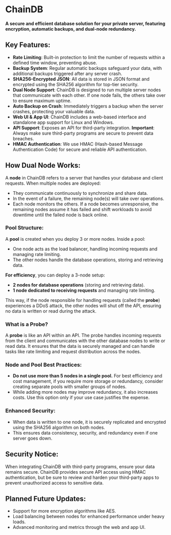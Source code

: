 
# ChainDB

**A secure and efficient database solution for your private server, featuring encryption, automatic backups, and dual-node redundancy.**

## Key Features:
- **Rate Limiting**: Built-in protection to limit the number of requests within a defined time window, preventing abuse.
- **Backup System**: Regular automatic backups safeguard your data, with additional backups triggered after any server crash.
- **SHA256-Encrypted JSON**: All data is stored in JSON format and encrypted using the SHA256 algorithm for top-tier security.
- **Dual Node Support**: ChainDB is designed to run multiple server nodes that communicate with each other. If one node fails, the others take over to ensure maximum uptime.
- **Auto Backup on Crash**: Immediately triggers a backup when the server crashes, protecting your valuable data.
- **Web UI & App UI**: ChainDB includes a web-based interface and standalone app support for Linux and Windows.
- **API Support**: Exposes an API for third-party integration. **Important**: Always make sure third-party programs are secure to prevent data breaches.
- **HMAC Authentication**: We use HMAC (Hash-based Message Authentication Code) for secure and reliable API authentication.

## How Dual Node Works:
A **node** in ChainDB refers to a server that handles your database and client requests. When multiple nodes are deployed:
- They communicate continuously to synchronize and share data.
- In the event of a failure, the remaining node(s) will take over operations.
- Each node monitors the others. If a node becomes unresponsive, the remaining nodes assume it has failed and shift workloads to avoid downtime until the failed node is back online.

### Pool Structure:
A **pool** is created when you deploy 3 or more nodes. Inside a pool:
- One node acts as the load balancer, handling incoming requests and managing rate limiting.
- The other nodes handle the database operations, storing and retrieving data.
  
**For efficiency**, you can deploy a 3-node setup:
- **2 nodes for database operations** (storing and retrieving data).
- **1 node dedicated to receiving requests** and managing rate limiting.

This way, if the node responsible for handling requests (called the **probe**) experiences a DDoS attack, the other nodes will shut off the API, ensuring no data is written or read during the attack.

### What is a Probe?
A **probe** is like an API within an API. The probe handles incoming requests from the client and communicates with the other database nodes to write or read data. It ensures that the data is securely managed and can handle tasks like rate limiting and request distribution across the nodes.

### Node and Pool Best Practices:
- **Do not use more than 5 nodes in a single pool.** For best efficiency and cost management, if you require more storage or redundancy, consider creating separate pools with smaller groups of nodes.
- While adding more nodes may improve redundancy, it also increases costs. Use this option only if your use case justifies the expense.

### Enhanced Security:
- When data is written to one node, it is securely replicated and encrypted using the SHA256 algorithm on both nodes.
- This ensures data consistency, security, and redundancy even if one server goes down.

## Security Notice:
When integrating ChainDB with third-party programs, ensure your data remains secure. ChainDB provides secure API access using HMAC authentication, but be sure to review and harden your third-party apps to prevent unauthorized access to sensitive data.


## Planned Future Updates:
- Support for more encryption algorithms like AES.
- Load balancing between nodes for enhanced performance under heavy loads.
- Advanced monitoring and metrics through the web and app UI.


